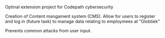 Optinal extension project for Codepath cybersecurity

Creation of Content mangament system (CMS).
Allow for users to register and log in (future task) to manage data
relating to employmees at "Globtiek"

Prevents common attacks from user input.
